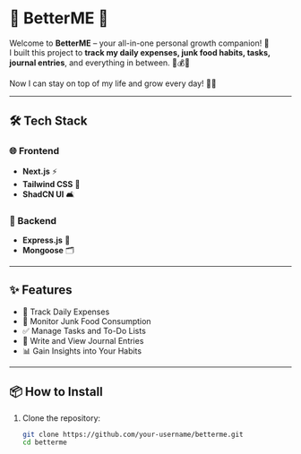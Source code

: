 # 🌟 **BetterME** 🌟

Welcome to **BetterME** – your all-in-one personal growth companion! 🚀  
I built this project to **track my daily expenses, junk food habits, tasks, journal entries**, and everything in between. 📝💰🍔  

Now I can stay on top of my life and grow every day! 🌱✨

---

## 🛠️ **Tech Stack**  

### 🌐 Frontend  
- **Next.js** ⚡  
- **Tailwind CSS** 🎨  
- **ShadCN UI** 🛋️  

### 🔧 Backend  
- **Express.js** 🚀  
- **Mongoose** 🗂️  

---

## ✨ **Features**  
- 💸 Track Daily Expenses  
- 🍕 Monitor Junk Food Consumption  
- ✅ Manage Tasks and To-Do Lists  
- 📔 Write and View Journal Entries  
- 📊 Gain Insights into Your Habits  

---

## 📦 **How to Install**  

1. Clone the repository:  
   ```bash
   git clone https://github.com/your-username/betterme.git
   cd betterme

